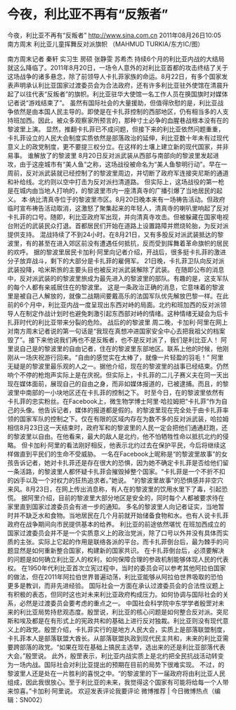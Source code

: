 # 今夜，利比亚不再有“反叛者”

今夜，利比亚不再有“反叛者”
http://www.sina.com.cn  2011年08月26日10:05  南方周末
利比亚儿童挥舞反对派旗帜 （MAHMUD TURKIA/东方IC/图）

南方周末记者 秦轩 实习生 房硕 张静雯 苏希杰
持续6个月的利比亚内战的大结局就这么降临了。2011年8月20日，一场令人意外的对利比亚首都的攻击终结了关于这场战争的诸多悬念，除了前领导人卡扎菲家族的命运。8月22日，有多个国家发表声明承认利比亚国家过渡委员会为合法政府，还有许多利比亚驻外使馆在清晨升起了以往代表“反叛者”的旗帜。利比亚驻华大使馆一名工作人员在换国旗时对媒体记者说“游戏结束了”。
虽然有国际社会的大量援助，但值得欣慰的是，利比亚战争依然是由本国人民主导的。即使是在卡扎菲控制的西部地区，仍有相当多的人支持班加西。因此，被众多观察家所预言的，那种寸土必争的血腥巷战根本没有在的黎波里上演。
显然，推翻卡扎菲已不成问题，但接下来的利比亚依然问题重重，卡扎菲设立的人民大会制度实质依然是部落政治的延伸，利比亚数十年未有过现代意义上的政党制度，更不要提三权分立。在这样的土壤上建立新的现代国家，并非易事。
谁解放了的黎波里
8月20日反对派武装从西部与南部向的黎波里发起进攻，由于这座城市有“美人鱼”之称，这场战役被命名为“美人鱼黎明行动”。早在一周前，反对派武装就已经控制了的黎波里周边，并切断了政府军连接突尼斯的通道和补给线。北约则以空中打击为反对派扫清道路。
但实际上，这场战役的第一枪是在城内由当地人打响的，的黎波里市内一座清真寺的广播引爆了当地居民的起义。
本·纳比清真寺位于的黎波里市区。8月20日晚本来有一场祷告活动。但政府临时宣布祷告活动取消，这激怒了聚集起来的年轻人，清真寺的喇叭里响起了反对卡扎菲的口号。随即，利比亚政府军出现，并向清真寺攻击。但被躲藏在国家电视台附近的武装民众打退。首都居民们开始在道路上设置路障并燃烧轮胎，为反对派提供支持。
混战持续了不到24小时。在8月21日，又有多股反对派武装抵达的黎波里，有的甚至在进入郊区前没有遭遇任何抵抗，反而受到挥舞着革命旗帜的居民的欢呼。
据的黎波里居民卡加利·阿里向记者介绍，开战后，很多挺卡扎菲的激进分子放弃战斗，剩下的大部分是卡扎菲的雇佣军。
21日晚，卡扎菲卫队向反对派武装投降，哈米斯旅的主要头目也被反对派武装解除了武装。
在随即公布的消息中，反对派武装的的黎波里旅成为最先进入的黎波里的部队。有趣的是，这支军队的每个人都有亲戚居住在的黎波里。
这是一条政治正确的消息，它意味着的黎波里是被自己人解放的，就像二战期间要戴高乐的法国军队优先解放巴黎一样。在此前的6个月中，利比亚内战一度呈现出东西对峙的局面。北约和班加西的反对派领导人在制定作战计划时也避免刺激引起东西部对峙的情绪。这种情绪无疑会为后卡扎菲时代的利比亚带来分裂的危险。
战后的的黎波里
周二晚，卡加利·阿里在网上对南方周末记者说的第一句话是“我现在真想冲进国家安全中心去把我祖父的档案毁了”。接下来他说我们再也不是反叛者，也不是反对派了，我们是利比亚人！
阿里说自己是的黎波里的自由记者，住在的黎波里东部地区。联系上他的时候，他刚刚从一场庆祝游行回来。“自由的感觉实在太棒了，就像一片轻盈的羽毛！”
阿里无疑是的黎波里最乐观的人之一。据他介绍，现在的黎波里的战事已经结束。仍然响个不停的枪炮声实际上是在庆祝。但实际上，卡扎菲的二儿子赛义夫在同一天出现在媒体面前，展现自己的自由之身，而非如媒体报道的，已被逮捕。而且，的黎波里中南部的一小块地区还在卡扎菲的控制之下。
时至今日，在的黎波里依然有卡扎菲的忠实粉丝。在Facebook上，微生物学博士阿里·哈拉姆把“卡扎菲”作为自己的头像。他告诉记者，媒体的报道都是假的。的黎波里现在完全处于由卡扎菲率领的国家军队的控制之下。仅在有限的区域内存在为数不多的反对派武装，哈拉姆相信8月23日这一天结束时，政府军和的黎波里的人民一定会把他们通通赶跑，还的黎波里以自由。在他看来，最大的敌人是北约，他不怕牺牲性命以抵抗北约的侵略。
但卡加利·阿里的看法刚好相反，他表示北约过去在保护平民，今后将继续这样做直到平民们的生命不受威胁。
一名在Facebook上昵称是“的黎波里故事”的女孩告诉记者，她对卡扎菲还是存在很大的恐惧，因为她不确定卡扎菲是否给他们留一条活路，的黎波里人都怀疑卡扎菲会摧毁掉整个国家。“卡扎菲是一个不折不扣的凶手以及一个对权力的狂热追求者。”她说。
“的黎波里故事”的恐惧感并非空穴来风。8月23日，在网上传出消息称，有人在的黎波里的饮用水里下了毒，引起恐慌。
据阿里介绍，目前的黎波里大部分地区是安全的，同时每个人都被要求待在家里直到国家过渡委员会有进一步的通知。
多名的黎波里人向记者证实，当地暂时并不缺乏水和食物。当地居民在几个月前就开始储备食物和水。也有人说卡扎菲政府在战争期间向市民提供基本的给养。
利比亚的前途依然堪忧
在班加西成立的国家过渡委员会并不是一个实质意义上的政治党派，除了口号以外并没有具体而实质的主张。实际上它起的作用是联络各派的平台。而卡扎菲倒台后，最为棘手的问题显然是如何重新整合国家，构建新的国家共识。
在卡扎菲倒台后，必须要解决的问题是如何确立利比亚人的权利，如何保障合理的参政机制能够体现人民的代表权。
在1950年代利比亚首次立宪过程中，当时的委员会可以参考其他阿拉伯国家的做法，但在2011年阿拉伯世界普遍动荡，利比亚能够从阿拉伯世界吸取的恐怕更多是教训，而非先进经验。
国际社会一方面在承认过渡委员会的合法性议题上有积极的表态，但同时这也对未来利比亚政府构成压力。如何协调与国际社会的关系，必然是过渡委员会要考虑的重点之一。
中国社会科学院中东学学者殷罡对未来的利比亚局势持悲观态度。殷罡说，利比亚的核心问题是如何整合反对派。突尼斯和埃及都是在有形式上的宪政共和的基础上进行反对独裁。利比亚则没有现代意义上的政党。殷罡介绍，卡扎菲实行的是地方人民大会，实质上是部落联盟制度，卡扎菲本人是部落联盟大酋长。从部落联盟执政到现代民主共和，未来的利比亚需要跨部落的政党。“如果在现在基础上搞民主选举，选出来的还是利比亚部落代表大会。”殷罡说。
此外，殷罡表示，利比亚内战实质上是北约把全民抗战活动转变为一场内战。国际社会对利比亚提出的预期在目前的局势下很难实现。
不过，的黎波里人还是处在一片胜利的喜悦之中。“的黎波里的下一届政府将由利比亚人民组成，因此我很放心。至于利比亚的未来，我觉得这个国家有可能将给每一个人带来惊喜。”卡加利·阿里说。
欢迎发表评论我要评论
微博推荐 | 今日微博热点（编辑：SN002）

